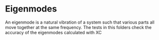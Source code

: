 # Eigenmodes
An eigenmode is a natural vibration of a system such that various parts all move together at the same frequency. The tests in this folders check the accuracy of the eigenmodes calculated with XC


